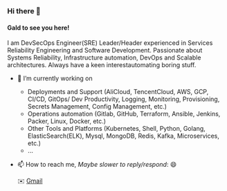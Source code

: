 ### Hi there 👋

#### Gald to see you here!

I am DevSecOps Engineer(SRE) Leader/Header experienced in Services Reliability Engineering and Software Development. Passionate about Systems Reliability, Infrastructure automation, DevOps and Scalable architectures. Always have a keen interestautomating boring stuff.

- 🔭 I’m currently working on

  - Deployments and Support (AliCloud, TencentCloud, AWS, GCP, CI/CD, GitOps/ Dev Productivity, Logging, Monitoring, Provisioning, Secrets Management, Config Management, etc.)
  - Operations automation (Gitlab, GitHub, Terraform, Ansible, Jenkins, Packer, Linux, Docker, etc.)
  - Other Tools and Platforms (Kubernetes, Shell, Python, Golang, ElasticSearch(ELK), Mysql, MongoDB, Redis, Kafka, Microservices, etc.)
  - ...

- 📫 How to reach me, *Maybe slower to reply/respond*: 😄
  
  ✉️ [Gmail](mailto:minng.jao@gmail.com)

<!--
**opsforce/opsforce** is a ✨ _special_ ✨ repository because its `README.md` (this file) appears on your GitHub profile.

Here are some ideas to get you started:

- 🔭 I’m currently working on ...
- 🌱 I’m currently learning ...
- 👯 I’m looking to collaborate on ...
- 🤔 I’m looking for help with ...
- 💬 Ask me about ...
- 📫 How to reach me: ...
- 😄 Pronouns: ...
- ⚡ Fun fact: ...
-->
